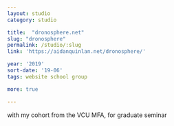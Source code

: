 ```yaml
---
layout: studio
category: studio

title:  "dronosphere.net"
slug: "dronosphere"
permalink: /studio/:slug
link: 'https://aidanquinlan.net/dronosphere/'

year: '2019'
sort-date: '19-06'
tags: website school group

more: true

---
```


<p>
  with my cohort from the VCU MFA, for graduate seminar
</p>